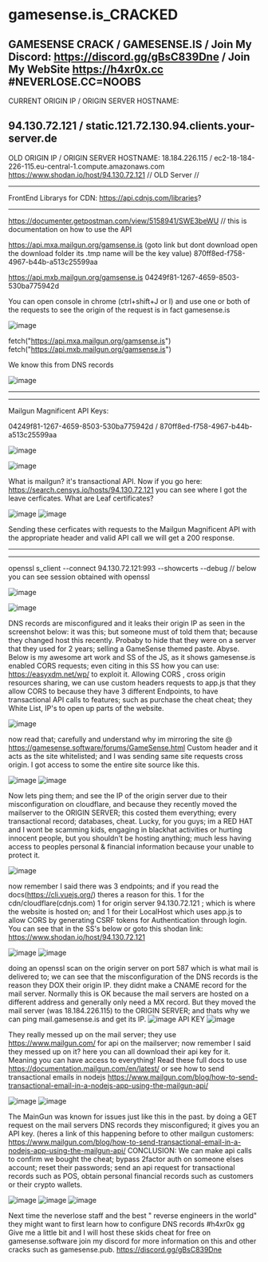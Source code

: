 # gamesense.is_CRACKED
GAMESENSE CRACK / GAMESENSE.IS / Join My Discord: https://discord.gg/gBsC839Dne / Join My WebSite https://h4xr0x.cc #NEVERLOSE.CC=NOOBS
---------------------------------------------------------------------------------------------------------------------------------------------------------------------------------

CURRENT ORIGIN IP / ORIGIN SERVER HOSTNAME:

94.130.72.121 / static.121.72.130.94.clients.your-server.de
---------------------------------------------------------------------------------------------------------------------------------------------------------------------------------

OLD ORIGIN IP / ORIGIN SERVER HOSTNAME:
18.184.226.115 / ec2-18-184-226-115.eu-central-1.compute.amazonaws.com https://www.shodan.io/host/94.130.72.121
// OLD Server //

---------------------------------------------------------------------------------------------------------------------------------------------------------------------------------

FrontEnd Librarys for CDN: 
https://api.cdnjs.com/libraries?

---------------------------------------------------------------------------------------------------------------------------------------------------------------------------------

https://documenter.getpostman.com/view/5158941/SWE3beWU // this is documentation on how to use the API

https://api.mxa.mailgun.org/gamsense.is  (goto link but dont download open the download folder its .tmp name will be the key value)
870ff8ed-f758-4967-b44b-a513c25599aa

https://api.mxb.mailgun.org/gamsense.is
04249f81-1267-4659-8503-530ba775942d

You can open console in chrome (ctrl+shift+J or I) and use one or both of the requests to see the origin of the request is in fact gamesense.is

![image](https://user-images.githubusercontent.com/65768277/124825875-c79cbd00-df39-11eb-8061-222d3f86329f.png)

fetch("https://api.mxa.mailgun.org/gamsense.is")
fetch("https://api.mxb.mailgun.org/gamsense.is")

We know this from DNS records

![image](https://user-images.githubusercontent.com/65768277/124828056-64f8f080-df3c-11eb-880c-cd7eb22d07bc.png)


---------------------------------------------------------------------------------------------------------------------------------------------------------------------------------
---------------------------------------------------------------------------------------------------------------------------------------------------------------------------------

Mailgun Magnificent API Keys:

04249f81-1267-4659-8503-530ba775942d / 870ff8ed-f758-4967-b44b-a513c25599aa 

![image](https://user-images.githubusercontent.com/65768277/124792597-bee4c080-df12-11eb-860a-37d59f2ee862.png)

![image](https://user-images.githubusercontent.com/65768277/124792762-ed629b80-df12-11eb-86e7-934337020b9c.png)

What is mailgun? it's transactional API. Now if you go here: https://search.censys.io/hosts/94.130.72.121  you can see where I got the leave cerficates. What are Leaf certificates? 

![image](https://user-images.githubusercontent.com/65768277/124795006-3ddaf880-df15-11eb-8b35-2262925be2e0.png)
![image](https://user-images.githubusercontent.com/65768277/124795046-459a9d00-df15-11eb-920d-7f4dd07394ac.png)

Sending these cerficates with requests to the Mailgun Magnificent API with the appropriate header and valid API call we will get a 200 response. 

---------------------------------------------------------------------------------------------------------------------------------------------------------------------------------
---------------------------------------------------------------------------------------------------------------------------------------------------------------------------------

openssl s_client --connect 94.130.72.121:993 --showcerts --debug // below you can see session obtained with openssl

![image](https://user-images.githubusercontent.com/65768277/124380385-fc7eea80-dc81-11eb-938e-d3a9bc171cd9.png)


![image](https://user-images.githubusercontent.com/65768277/124374959-ed3d7400-dc64-11eb-9e24-cdab8653c064.png)

DNS records are misconfigured and it leaks their origin IP  as seen in the screenshot below:
it was this; but someone must of told them that; because they changed host this recently. Probaby to hide that they were on a server that they used for 2 years; selling a GameSense themed paste. Abyse. Below is my awesome art work and SS of the JS, as it shows gamesense.is enabled CORS requests; even citing in this SS how you can use: https://easyxdm.net/wp/  to exploit it. Allowing CORS , cross origin resources sharing, we can use custom headers requests to app.js that they allow CORS to because they have 3 different Endpoints, to have transactional API calls to features; such as purchase the cheat cheat; they White List, IP's to open up parts of the website.

![image](https://user-images.githubusercontent.com/65768277/124374191-c4b27b80-dc5e-11eb-9d5b-003c80234402.png)

now read that; carefully and understand why im mirroring the site @ https://gamesense.software/forums/GameSense.html  Custom header and it acts as the site whitelisted; and I 
was sending same site requests cross origin. I got access to some the entire site source like this.

![image](https://user-images.githubusercontent.com/65768277/124374241-51f5d000-dc5f-11eb-939d-5b533c7899a4.png)
![image](https://user-images.githubusercontent.com/65768277/124374262-73ef5280-dc5f-11eb-8750-58ecf8fcea40.png)

Now lets ping them; and see the IP of the origin server due to their misconfiguration on cloudflare, and because they recently moved the mailserver to the ORIGIN SERVER; this costed them everything; every transactional record; databases, cheat. Lucky, for you guys; im a RED HAT and I wont be scamming kids, engaging in blackhat activities or hurting innocent people, but you shouldn't be hosting anything; much less having access to peoples personal & financial information because your unable to protect it.

![image](https://user-images.githubusercontent.com/65768277/124374330-03950100-dc60-11eb-9a59-76db5bb78c36.png)

now remember I said there was 3 endpoints; and if you read the docs(https://cli.vuejs.org/) theres a reason for this. 1 for the cdn/cloudflare(cdnjs.com) 1 for origin server 94.130.72.121 ; which is where the website is hosted on; and 1 for their LocalHost which uses app.js to allow CORS by generating CSRF tokens for Authentication through login. You can see that in the SS's below or goto this shodan link: https://www.shodan.io/host/94.130.72.121

![image](https://user-images.githubusercontent.com/65768277/124374539-b9148400-dc61-11eb-8065-27595850549a.png)
![image](https://user-images.githubusercontent.com/65768277/124374557-da757000-dc61-11eb-8ffc-722d82ef196e.png)

doing an openssl scan on the origin server on port 587 which is what mail is delivered to; we can see that the misconfiguration of the DNS records is the reason they DOX their origin IP. they didnt make a CNAME record for the mail server. Normally this is OK because the mail servers are hosted on a different address and generally only need a MX record. But they moved the mail server (was 18.184.226.115) to the ORIGIN SERVER; and thats why we can ping mail.gamesense.is and get its IP.
![image](https://user-images.githubusercontent.com/65768277/124375118-0266d280-dc66-11eb-89f9-281213a6a5a9.png)
API KEY ![image](https://user-images.githubusercontent.com/65768277/124375191-7bfec080-dc66-11eb-9ff5-864daa7f46fb.png)

They really messed up on the mail server; they use https://www.mailgun.com/ for api on the mailserver; now remember I said they messed up on it? here you can all download their api key for it. Meaning you can have access to everything! Read these full docs to use https://documentation.mailgun.com/en/latest/  or see how to send transactional emails in nodejs https://www.mailgun.com/blog/how-to-send-transactional-email-in-a-nodejs-app-using-the-mailgun-api/ 

![image](https://user-images.githubusercontent.com/65768277/124375354-5b833600-dc67-11eb-9cfe-1d714d3a55d2.png)
![image](https://user-images.githubusercontent.com/65768277/124375209-a3558d80-dc66-11eb-8a83-32c55aa1bff8.png)

The MainGun was known for issues just like this in the past. by doing a GET request on the mail servers DNS records they misconfigured; it gives you an API key. (heres a link of this happening before to other mailgun customers: https://www.mailgun.com/blog/how-to-send-transactional-email-in-a-nodejs-app-using-the-mailgun-api/ 
CONCLUSION: We can make api calls to confirm we bought the cheat; bypass 2factor auth on someone elses account; reset their passwords; send an api request for transactional records such as POS, obtain personal financial records such as customers or their crypto wallets.

![image](https://user-images.githubusercontent.com/65768277/124374771-b31fa280-dc63-11eb-94f4-d79ebefffc13.png)
![image](https://user-images.githubusercontent.com/65768277/124374685-16f59b80-dc63-11eb-8c03-1b458c8bd226.png)
![image](https://user-images.githubusercontent.com/65768277/124374763-a438f000-dc63-11eb-9c85-dabd137ad0fd.png)

Next time the neverlose staff and the best " reverse engineers in the world" they might want to first learn how to configure DNS records #h4xr0x gg
Give me a little bit and I will host these skids cheat for free on gamesense.software join my discord for more information on this and other cracks such as gamesense.pub.
https://discord.gg/gBsC839Dne





